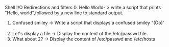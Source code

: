 Shell I/O Redirections and filters
0. Hello World- > write a script that prints "Hello, world",followed by a new line to  standard output.
1. Confused smiley -> Write a script that displays a confused smiley "(Ôo)' .
2. Let's display a file -> Display the content of the /etc/passwd file.
3. What about 2? -> Display the content of /etc/passwd and /etc/hosts

